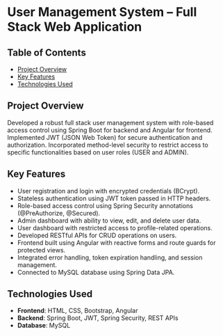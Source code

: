 # User Management System – Full Stack Web Application
## Table of Contents
- [Project Overview](#project-overview)
- [Key Features](#Key-Features)
- [Technologies Used](#technologies-used)

## Project Overview
Developed a robust full stack user management system with role-based access control using Spring Boot for backend and Angular for frontend. Implemented JWT (JSON Web Token) for secure authentication and authorization. Incorporated method-level security to restrict access to specific functionalities based on user roles (USER and ADMIN).

## Key Features
- User registration and login with encrypted credentials (BCrypt).
- Stateless authentication using JWT token passed in HTTP headers.
- Role-based access control using Spring Security annotations (@PreAuthorize, @Secured).
- Admin dashboard with ability to view, edit, and delete user data.
- User dashboard with restricted access to profile-related operations.
- Developed RESTful APIs for CRUD operations on users.
- Frontend built using Angular with reactive forms and route guards for protected views.
- Integrated error handling, token expiration handling, and session management.
- Connected to MySQL database using Spring Data JPA.

## Technologies Used
- **Frontend**: HTML, CSS, Bootstrap, Angular
- **Backend**: Spring Boot, JWT, Spring Security, REST APIs
- **Database**: MySQL
